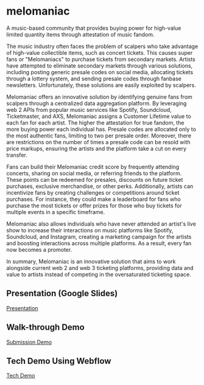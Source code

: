 # melomaniac
A music-based community that provides buying power for high-value limited quantity items through attestation of music fandom.

The music industry often faces the problem of scalpers who take advantage of high-value collectible items, such as concert tickets. This causes super fans or "Melomaniacs" to purchase tickets from secondary markets. Artists have attempted to eliminate secondary markets through various solutions, including posting generic presale codes on social media, allocating tickets through a lottery system, and sending presale codes through fanbase newsletters. Unfortunately, these solutions are easily exploited by scalpers.

Melomaniac offers an innovative solution by identifying genuine fans from scalpers through a centralized data aggregation platform. By leveraging web 2 APIs from popular music services like Spotify, Soundcloud, Ticketmaster, and AXS, Melomaniac assigns a Customer Lifetime value to each fan for each artist. The higher the attestation for true fandom, the more buying power each individual has. Presale codes are allocated only to the most authentic fans, limiting to two per presale order. Moreover, there are restrictions on the number of times a presale code can be resold with price markups, ensuring the artists and the platform take a cut on every transfer.

Fans can build their Melomaniac credit score by frequently attending concerts, sharing on social media, or referring friends to the platform. These points can be redeemed for presales, discounts on future ticket purchases, exclusive merchandise, or other perks. Additionally, artists can incentivize fans by creating challenges or competitions around ticket purchases. For instance, they could make a leaderboard for fans who purchase the most tickets or offer prizes for those who buy tickets for multiple events in a specific timeframe.

Melomaniac also allows individuals who have never attended an artist's live show to increase their interactions on music platforms like Spotify, Soundcloud, and Instagram, creating a marketing campaign for the artists and boosting interactions across multiple platforms. As a result, every fan now becomes a promoter.

In summary, Melomaniac is an innovative solution that aims to work alongside current web 2 and web 3 ticketing platforms, providing data and value to artists instead of competing in the oversaturated ticketing space.

## Presentation (Google Slides)
[Presentation](https://docs.google.com/presentation/d/1rPPaBL1W1hwp_h-TpIoY6pJ1zAMihNrPFnideTKLOrk/edit?usp=sharing)

## Walk-through Demo
[Submission Demo](#)

## Tech Demo Using Webflow
[Tech Demo](https://drive.google.com/file/d/1NgOeKZDZwPeyYWRatTAF4mLHLkSQzZpt/view?usp=share_link)

